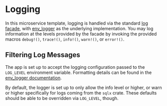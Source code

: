 # Logging

In this microservice template, logging is handled via the standard [log facade](https://crates.io/crates/log),
with [env_logger](https://crates.io/crates/env_logger) as the underlying implementation. You may log information
at the levels provided by the facade by invoking the provided macros
`debug!()`, `trace!()`, `info!()`, `warn!()`, or `error!()`.

## Filtering Log Messages

The app is set up to accept the logging configuration passed to the `LOG_LEVEL`
environment variable. Formatting details can be found in the [env_logger documentation](https://docs.rs/env_logger/0.11.3/env_logger/#enabling-logging).

By default, the logger is set up to only allow the info level or higher, or warn
or higher specifically for logs coming from the `sqlx` crate. These defaults
should be able to be overridden via `LOG_LEVEL`, though.